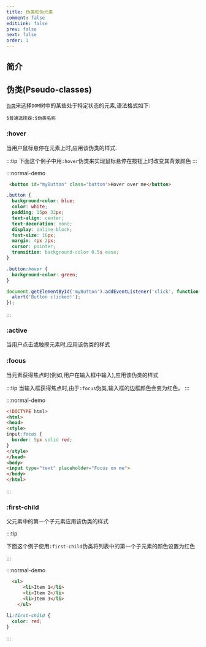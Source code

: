 ```yaml
---
title: 伪类和伪元素
comment: false
editLink: false
prev: false
next: false
order: 1
---
```


## 简介
 

## 伪类(Pseudo-classes)

[``伪类``](https://developer.mozilla.org/zh-CN/docs/Learn/CSS/Building_blocks/Selectors/Pseudo-classes_and_pseudo-elements#%E4%BC%AA%E7%B1%BB)来选择``DOM``树中的某些处于特定状态的元素,语法格式如下:

``$普通选择器:$伪类名称``

### :hover

当用户鼠标悬停在元素上时,应用该伪类的样式.

:::tip
下面这个例子中用``:hover``伪类来实现鼠标悬停在按钮上时改变其背景颜色
:::

:::normal-demo
```html
 <button id="myButton" class="button">Hover over me</button>
```
```css
.button {
  background-color: blue;
  color: white;
  padding: 15px 32px;
  text-align: center;
  text-decoration: none;
  display: inline-block;
  font-size: 16px;
  margin: 4px 2px;
  cursor: pointer;
  transition: background-color 0.5s ease;
}

.button:hover {
  background-color: green;
}

```
```js
document.getElementById('myButton').addEventListener('click', function() {
  alert('Button clicked!');
});
```
:::

### :active

当用户点击或触摸元素时,应用该伪类的样式

### :focus

当元素获得焦点时(例如,用户在输入框中输入),应用该伪类的样式

:::tip
当输入框获得焦点时,由于``:focus``伪类,输入框的边框颜色会变为红色。
:::

:::normal-demo
```html
<!DOCTYPE html>
<html>
<head>
<style>
input:focus {
  border: 5px solid red;
}
</style>
</head>
<body>
<input type="text" placeholder="Focus on me">
</body>
</html>
```
:::

### :first-child

父元素中的第一个子元素应用该伪类的样式

:::tip

下面这个例子使用``:first-child``伪类将列表中的第一个子元素的颜色设置为红色

:::

:::normal-demo
```html
  <ul>
      <li>Item 1</li>
      <li>Item 2</li>
      <li>Item 3</li>
    </ul>
```
```css
li:first-child {
  color: red;
}
``` 
:::
